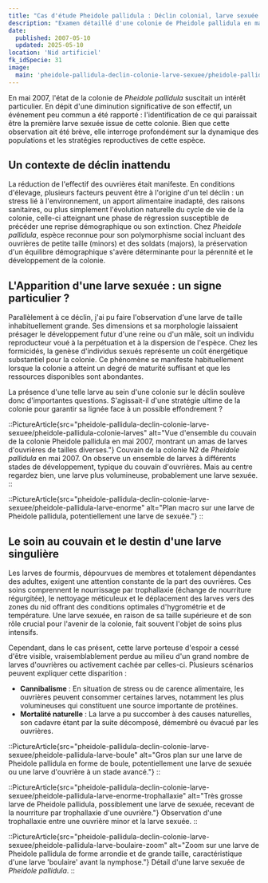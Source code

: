 ```yaml
---
title: "Cas d'étude Pheidole pallidula : Déclin colonial, larve sexuée et stratégies de survie"
description: "Examen détaillé d'une colonie de Pheidole pallidula en mai 2007, illustrant les défis de l'élevage. Analyse du déclin de population, de l'observation d'une larve royale et des hypothèses sur les stratégies adaptatives et reproductives de l'espèce."
date:
  published: 2007-05-10
  updated: 2025-05-10
location: 'Nid artificiel'
fk_idSpecie: 31
image:
  main: 'pheidole-pallidula-declin-colonie-larve-sexuee/pheidole-pallidula-larve-enorme-trophallaxie'
---
```


En mai 2007, l'état de la colonie de _Pheidole pallidula_ suscitait un intérêt particulier. En dépit d'une diminution significative de son effectif, un événement peu commun a été rapporté : l'identification de ce qui paraissait être la première larve sexuée issue de cette colonie. Bien que cette observation ait été brève, elle interroge profondément sur la dynamique des populations et les stratégies reproductives de cette espèce.

## Un contexte de déclin inattendu

La réduction de l'effectif des ouvrières était manifeste. En conditions d'élevage, plusieurs facteurs peuvent être à l'origine d'un tel déclin : un stress lié à l'environnement, un apport alimentaire inadapté, des raisons sanitaires, ou plus simplement l'évolution naturelle du cycle de vie de la colonie, celle-ci atteignant une phase de régression susceptible de précéder une reprise démographique ou son extinction. Chez _Pheidole pallidula_, espèce reconnue pour son polymorphisme social incluant des ouvrières de petite taille (minors) et des soldats (majors), la préservation d'un équilibre démographique s'avère déterminante pour la pérennité et le développement de la colonie.

## L'Apparition d'une larve sexuée : un signe particulier ?

Parallèlement à ce déclin, j'ai pu faire l'observation d'une larve de taille inhabituellement grande. Ses dimensions et sa morphologie laissaient présager le développement futur d'une reine ou d'un mâle, soit un individu reproducteur voué à la perpétuation et à la dispersion de l'espèce. Chez les formicidés, la genèse d'individus sexués représente un coût énergétique substantiel pour la colonie. Ce phénomène se manifeste habituellement lorsque la colonie a atteint un degré de maturité suffisant et que les ressources disponibles sont abondantes.

La présence d'une telle larve au sein d'une colonie sur le déclin soulève donc d'importantes questions. S'agissait-il d'une stratégie ultime de la colonie pour garantir sa lignée face à un possible effondrement ?

::PictureArticle{src="pheidole-pallidula-declin-colonie-larve-sexuee/pheidole-pallidula-colonie-larves" alt="Vue d'ensemble du couvain de la colonie Pheidole pallidula en mai 2007, montrant un amas de larves d'ouvrières de tailles diverses."}
Couvain de la colonie N2 de _Pheidole pallidula_ en mai 2007. On observe un ensemble de larves à différents stades de développement, typique du couvain d'ouvrières. Mais au centre regardez bien, une larve plus volumineuse, probablement une larve sexuée.
::

::PictureArticle{src="pheidole-pallidula-declin-colonie-larve-sexuee/pheidole-pallidula-larve-enorme" alt="Plan macro sur une larve de Pheidole pallidula, potentiellement une larve de sexuée."}
::

## Le soin au couvain et le destin d'une larve singulière

Les larves de fourmis, dépourvues de membres et totalement dépendantes des adultes, exigent une attention constante de la part des ouvrières. Ces soins comprennent le nourrissage par trophallaxie (échange de nourriture régurgitée), le nettoyage méticuleux et le déplacement des larves vers des zones du nid offrant des conditions optimales d'hygrométrie et de température. Une larve sexuée, en raison de sa taille supérieure et de son rôle crucial pour l'avenir de la colonie, fait souvent l'objet de soins plus intensifs.

Cependant, dans le cas présent, cette larve porteuse d'espoir a cessé d'être visible, vraisemblablement perdue au milieu d'un grand nombre de larves d'ouvrières ou activement cachée par celles-ci. Plusieurs scénarios peuvent expliquer cette disparition :

- **Cannibalisme** : En situation de stress ou de carence alimentaire, les ouvrières peuvent consommer certaines larves, notamment les plus volumineuses qui constituent une source importante de protéines.
- **Mortalité naturelle** : La larve a pu succomber à des causes naturelles, son cadavre étant par la suite décomposé, démembré ou évacué par les ouvrières.

::PictureArticle{src="pheidole-pallidula-declin-colonie-larve-sexuee/pheidole-pallidula-larve-boule" alt="Gros plan sur une larve de Pheidole pallidula en forme de boule, potentiellement une larve de sexuée ou une larve d'ouvrière à un stade avancé."}
::

::PictureArticle{src="pheidole-pallidula-declin-colonie-larve-sexuee/pheidole-pallidula-larve-enorme-trophallaxie" alt="Très grosse larve de Pheidole pallidula, possiblement une larve de sexuée, recevant de la nourriture par trophallaxie d'une ouvrière."}
Observation d'une trophallaxie entre une ouvrière minor et la larve sexuée.
::

::PictureArticle{src="pheidole-pallidula-declin-colonie-larve-sexuee/pheidole-pallidula-larve-boulaire-zoom" alt="Zoom sur une larve de Pheidole pallidula de forme arrondie et de grande taille, caractéristique d'une larve 'boulaire' avant la nymphose."}
Détail d'une larve sexuée de _Pheidole pallidula_.
::
